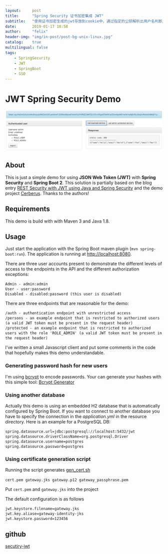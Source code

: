 ```yaml
---
layout:     post
title:      "Spring Security 证书加密集成 JWT"
subtitle:   "使用证书加密生成的jwt存放到cookie中，通过指定的公钥解析出用户名判断用户登陆。SSO的其中一种解决方案"
date:       2019-01-17 18:58
author:     "felix"
header-img: "img/in-post/post-bg-unix-linux.jpg"
catalog:    true
multilingual: false
tags:
    - SpringSecurity
    - JWT
    - SpringBoot
    - SSO
---
```


# JWT Spring Security Demo
![Screenshot from running application](/img/in-post/jwt-springsecurity/screenshot-security-jwt-demo.png "Screenshot JWT Spring Security Demo")

## About
This is just a simple demo for using **JSON Web Token (JWT)** with **Spring Security** and
**Spring Boot 2**. This solution is partially based on the blog entry
[REST Security with JWT using Java and Spring Security](https://www.toptal.com/java/rest-security-with-jwt-spring-security-and-java)
and the demo project [Cerberus](https://github.com/brahalla/Cerberus). Thanks to the authors!

## Requirements
This demo is build with with Maven 3 and Java 1.8.

## Usage
Just start the application with the Spring Boot maven plugin (`mvn spring-boot:run`). The application is
running at [http://localhost:8080](http://localhost:8080).

There are three user accounts present to demonstrate the different levels of access to the endpoints in
the API and the different authorization exceptions:
```
Admin - admin:admin
User - user:password
Disabled - disabled:password (this user is disabled)
```

There are three endpoints that are reasonable for the demo:
```
/auth - authentication endpoint with unrestricted access
/persons - an example endpoint that is restricted to authorized users (a valid JWT token must be present in the request header)
/protected - an example endpoint that is restricted to authorized users with the role 'ROLE_ADMIN' (a valid JWT token must be present in the request header)
```

I've written a small Javascript client and put some comments in the code that hopefully makes this demo
understandable.

### Generating password hash for new users

I'm using [bcrypt](https://en.wikipedia.org/wiki/Bcrypt) to encode passwords. Your can generate your hashes with this simple tool: [Bcrypt Generator](https://www.bcrypt-generator.com)

### Using another database

Actually this demo is using an embedded H2 database that is automatically configured by Spring Boot. If you want to connect to another database you have to specify the connection in the *application.yml* in the resource directory. Here is an example for a PostgreSQL DB:

```
spring.datasource.url=jdbc:postgresql://localhost:5432/jwt
spring.datasource.driverClassName=org.postgresql.Driver
spring.datasource.username=postgres
spring.datasource.password=postgres
```

### Using certificate generation script

Running the script generates [gen_cert.sh](script/gen_cert.sh)

`cert.pem gateway.jks gateway.p12 gateway_passphrase.pem`

Put `cert.pem` and `gateway.jks` into the project

The default configuration is as follows
```
jwt.keystore.filename=gateway.jks
jwt.key.aliase=gateway-identity-jks
jwt.keystore.password=123456
```
## github
[secutiry-jwt](https://github.com/felix-ma/secutiry-jwt)